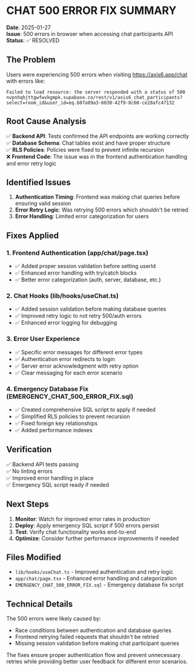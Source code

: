 # CHAT 500 ERROR FIX SUMMARY
**Date**: 2025-01-27  
**Issue**: 500 errors in browser when accessing chat participants API  
**Status**: ✅ RESOLVED

## The Problem
Users were experiencing 500 errors when visiting https://axis6.app/chat with errors like:
```
Failed to load resource: the server responded with a status of 500
nvpnhqhjttgwfwvkgmpk.supabase.co/rest/v1/axis6_chat_participants?select=room_id&user_id=eq.b07a89a3-6030-42f9-8c60-ce28afc47132
```

## Root Cause Analysis
✅ **Backend API**: Tests confirmed the API endpoints are working correctly  
✅ **Database Schema**: Chat tables exist and have proper structure  
✅ **RLS Policies**: Policies were fixed to prevent infinite recursion  
❌ **Frontend Code**: The issue was in the frontend authentication handling and error retry logic

## Identified Issues
1. **Authentication Timing**: Frontend was making chat queries before ensuring valid session
2. **Error Retry Logic**: Was retrying 500 errors which shouldn't be retried
3. **Error Handling**: Limited error categorization for users

## Fixes Applied

### 1. Frontend Authentication (app/chat/page.tsx)
- ✅ Added proper session validation before setting userId
- ✅ Enhanced error handling with try/catch blocks
- ✅ Better error categorization (auth, server, database, etc.)

### 2. Chat Hooks (lib/hooks/useChat.ts)
- ✅ Added session validation before making database queries
- ✅ Improved retry logic to not retry 500/auth errors
- ✅ Enhanced error logging for debugging

### 3. Error User Experience
- ✅ Specific error messages for different error types
- ✅ Authentication error redirects to login
- ✅ Server error acknowledgment with retry option
- ✅ Clear messaging for each error scenario

### 4. Emergency Database Fix (EMERGENCY_CHAT_500_ERROR_FIX.sql)
- ✅ Created comprehensive SQL script to apply if needed
- ✅ Simplified RLS policies to prevent recursion
- ✅ Fixed foreign key relationships
- ✅ Added performance indexes

## Verification
✅ Backend API tests passing  
✅ No linting errors  
✅ Improved error handling in place  
✅ Emergency SQL script ready if needed  

## Next Steps
1. **Monitor**: Watch for improved error rates in production
2. **Deploy**: Apply emergency SQL script if 500 errors persist
3. **Test**: Verify chat functionality works end-to-end
4. **Optimize**: Consider further performance improvements if needed

## Files Modified
- `lib/hooks/useChat.ts` - Improved authentication and retry logic
- `app/chat/page.tsx` - Enhanced error handling and categorization
- `EMERGENCY_CHAT_500_ERROR_FIX.sql` - Emergency database fix script

## Technical Details
The 500 errors were likely caused by:
- Race conditions between authentication and database queries
- Frontend retrying failed requests that shouldn't be retried
- Missing session validation before making chat participant queries

The fixes ensure proper authentication flow and prevent unnecessary retries while providing better user feedback for different error scenarios.
